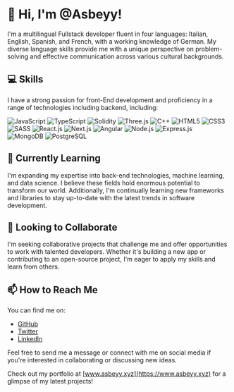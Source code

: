 # 👋 Hi, I'm @Asbeyy!

I'm a multilingual Fullstack developer fluent in four languages: Italian, English, Spanish, and French, with a working knowledge of German. My diverse language skills provide me with a unique perspective on problem-solving and effective communication across various cultural backgrounds.



## 💻 Skills

I have a strong passion for front-End development and proficiency in a range of technologies including backend, including:

![JavaScript](https://img.shields.io/badge/-JavaScript-yellow?logo=javascript)
![TypeScript](https://img.shields.io/badge/-TypeScript-blue?logo=typescript)
![Solidity](https://img.shields.io/badge/-Solidity-gray?logo=solidity)
![Three.js](https://img.shields.io/badge/-Three.js-black?logo=three.js)
![C++](https://img.shields.io/badge/-C++-blue?logo=c%2B%2B)
![HTML5](https://img.shields.io/badge/-HTML5-orange?logo=html5)
![CSS3](https://img.shields.io/badge/-CSS3-blue?logo=css3)
![SASS](https://img.shields.io/badge/-SASS-pink?logo=sass)
![React.js](https://img.shields.io/badge/-React.js-blue?logo=react)
![Next.js](https://img.shields.io/badge/-Next.js-black?logo=next.js)
![Angular](https://img.shields.io/badge/-Angular-red?logo=angular)
![Node.js](https://img.shields.io/badge/-Node.js-green?logo=node.js)
![Express.js](https://img.shields.io/badge/-Express.js-lightgrey?logo=express)
![MongoDB](https://img.shields.io/badge/-MongoDB-green?logo=mongodb)
![PostgreSQL](https://img.shields.io/badge/-PostgreSQL-blue?logo=postgresql)


## 🌱 Currently Learning

I'm expanding my expertise into back-end technologies, machine learning, and data science. I believe these fields hold enormous potential to transform our world. Additionally, I'm continually learning new frameworks and libraries to stay up-to-date with the latest trends in software development.

## 💞️ Looking to Collaborate

I'm seeking collaborative projects that challenge me and offer opportunities to work with talented developers. Whether it's building a new app or contributing to an open-source project, I'm eager to apply my skills and learn from others.

## 📫 How to Reach Me

You can find me on:

- [GitHub](https://github.com/Asbeyy)
- [Twitter](https://twitter.com/_sBey)
- [LinkedIn](https://www.linkedin.com/in/federico-lacchini-799099181/)

Feel free to send me a message or connect with me on social media if you're interested in collaborating or discussing new ideas.

Check out my portfolio at [www.asbeyy.xyz](https://www.asbeyy.xyz) for a glimpse of my latest projects!


<!---
Asbeyy/Asbeyy is a ✨ special ✨ repository because its `README.md` (this file) appears on your GitHub profile.
You can click the Preview link to take a look at your changes.
--->
